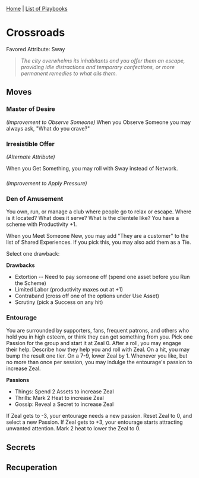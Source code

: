 [Home](../index.md) | [List of Playbooks](../index.md#Playbooks)

# Crossroads
Favored Attribute: Sway

>*The city overwhelms its inhabitants and you offer them an escape, providing idle distractions and temporary confections, or more permanent remedies to what ails them.*

## Moves

### Master of Desire
*(Improvement to Observe Someone)*
When you Observe Someone you may always ask, "What do you crave?"

### Irresistible Offer
*(Alternate Attribute)*

When you Get Something, you may roll with Sway instead of Network.

###
*(Improvement to Apply Pressure)*




### Den of Amusement
You own, run, or manage a club where people go to relax or escape. Where is it located? What does it serve? What is the clientele like? You have a scheme with Productivity +1.

When you Meet Someone New, you may add "They are a customer" to the list of Shared Experiences. If you pick this, you may also add them as a Tie.

Select one drawback:

**Drawbacks**
- Extortion -- Need to pay someone off (spend one asset before you Run the Scheme)
- Limited Labor (productivity maxes out at +1)
- Contraband (cross off one of the options under Use Asset)
- Scrutiny (pick a Success on any hit)

### Entourage
You are surrounded by supporters, fans, frequent patrons, and others who hold you in high esteem, or think they can get something from you. Pick one Passion for the group and start it at Zeal 0. After a roll, you may engage their help. Describe how they help you and roll with Zeal. On a hit, you may bump the result one tier. On a 7-9, lower Zeal by 1.
Whenever you like, but no more than once per session, you may indulge the entourage's passion to increase Zeal.

**Passions**
- Things: Spend 2 Assets to increase Zeal
- Thrills: Mark 2 Heat to increase Zeal
- Gossip: Reveal a Secret to increase Zeal

If Zeal gets to -3, your entourage needs a new passion. Reset Zeal to 0, and select a new Passion.
If Zeal gets to +3, your entourage starts attracting unwanted attention. Mark 2 heat to lower the Zeal to 0.

## Secrets
## Recuperation
